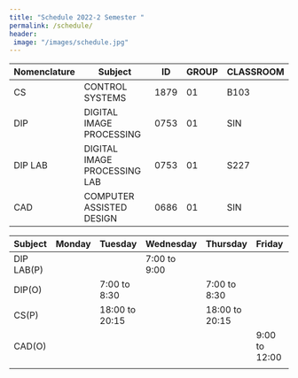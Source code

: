 ```yaml
---
title: "Schedule 2022-2 Semester "
permalink: /schedule/
header: 
 image: "/images/schedule.jpg"
---
```



| Nomenclature |                    Subject                    |      ID     |    GROUP    |    CLASSROOM    |
|--------------|-----------------------------------------------|-------------|-------------|-----------------|
|      CS      |                 CONTROL SYSTEMS               |    1879     |      01     |       B103      |
|      DIP     |             DIGITAL IMAGE PROCESSING          |    0753     |      01     |       SIN       |
|    DIP LAB   |             DIGITAL IMAGE PROCESSING LAB      |    0753     |      01     |       S227      |
|      CAD     |             COMPUTER ASSISTED DESIGN          |    0686     |      01     |       SIN       |


|    Subject  |    Monday      |     Tuesday      |     Wednesday    |   Thursday       |     Friday      | Saturday      |
|-------------|----------------|------------------|------------------|------------------|-----------------|---------------|
|  DIP LAB(P) |                |                  |   7:00 to 9:00   |                  |                 |               |
|    DIP(O)   |                |   7:00 to 8:30   |                  |   7:00 to 8:30   |                 |               |
|    CS(P)    |                |  18:00 to 20:15  |                  |  18:00 to 20:15  |                 |               |
|    CAD(O)   |                |                  |                  |                  |  9:00 to 12:00  |               |
|             |                |                  |                  |                  |                 |               |
